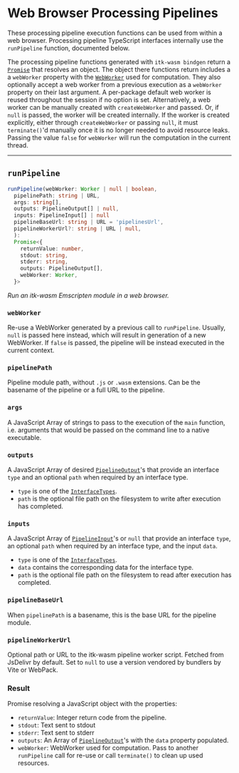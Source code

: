# Web Browser Processing Pipelines

These processing pipeline execution functions can be used from within a web browser. Processing pipeline TypeScript interfaces internally use the `runPipeline` function, documented below.

The processing pipeline functions generated with `itk-wasm bindgen` return a [`Promise`](https://developer.mozilla.org/en-US/docs/Web/JavaScript/Reference/Global_Objects/Promise) that resolves an object.  The object there functions return includes a a `webWorker` property with the [`WebWorker`](https://developer.mozilla.org/en-US/docs/Web/API/Web_Workers_API/Using_web_workers) used for computation. They also optionally accept a web worker from a previous execution as a `webWorker` property on their last argument. A per-package default web worker is reused throughout the session if no option is set. Alternatively, a web worker   can be manually created with `createWebWorker` and passed. Or, if `null` is passed, the worker will be created internally. If the worker is created explicitly, either through `createWebWorker` or passing `null`, it must `terminate()`'d manually once it is no longer needed to avoid resource leaks. Passing the value `false` for `webWorker` will run the computation in the current thread.

---

## `runPipeline`

```typescript
runPipeline(webWorker: Worker | null | boolean,
  pipelinePath: string | URL,
  args: string[],
  outputs: PipelineOutput[] | null,
  inputs: PipelineInput[] | null
  pipelineBaseUrl: string | URL = 'pipelinesUrl',
  pipelineWorkerUrl?: string | URL | null,
  ):
  Promise<{
    returnValue: number,
    stdout: string,
    stderr: string,
    outputs: PipelineOutput[],
    webWorker: Worker,
  }>
```

*Run an itk-wasm Emscripten module in a web browser.*

### `webWorker`

Re-use a WebWorker generated by a previous call to `runPipeline`. Usually, `null` is passed here instead, which will result in generation of a new WebWorker. If `false` is passed, the pipeline will be instead executed in the current context.

### `pipelinePath`

Pipeline module path, without `.js` or `.wasm` extensions. Can be the basename of the pipeline or a full URL to the pipeline.

### `args`

A JavaScript Array of strings to pass to the execution of the `main` function, i.e. arguments that would be passed on the command line to a native executable.

### `outputs`

A JavaScript Array of desired [`PipelineOutput`](https://github.com/InsightSoftwareConsortium/ITK-Wasm/blob/main/src/pipeline/PipelineOutput.ts)'s that provide an interface `type` and an optional `path` when required by an interface type.

- `type` is one of the [`InterfaceTypes`](/typescript/interface-types/index.html).
- `path` is the optional file path on the filesystem to write after execution has completed.

### `inputs`

A JavaScript Array of [`PipelineInput`](https://github.com/InsightSoftwareConsortium/ITK-Wasm/blob/main/src/pipeline/PipelineInput.ts)'s or `null` that provide an interface `type`, an optional `path` when required by an interface type, and the input `data`.

- `type` is one of the [`InterfaceTypes`](/typescript/interface-types/index.html).
- `data` contains the corresponding data for the interface type.
- `path` is the optional file path on the filesystem to read after execution has completed.

### `pipelineBaseUrl`

When `pipelinePath` is a basename, this is the base URL for the pipeline module.

### `pipelineWorkerUrl`

Optional path or URL to the itk-wasm pipeline worker script. Fetched from JsDelivr by default. Set to `null` to use a version vendored by bundlers by Vite or WebPack.

### Result

Promise resolving a JavaScript object with the properties:

- `returnValue`: Integer return code from the pipeline.
- `stdout`: Text sent to stdout
- `stderr`: Text sent to stderr
-  `outputs`: An Array of [`PipelineOutput`](https://github.com/InsightSoftwareConsortium/ITK-Wasm/blob/main/src/pipeline/PipelineOutput.ts)'s with the `data` property populated.
- `webWorker`: WebWorker used for computation. Pass to another `runPipeline` call for re-use or call `terminate()` to clean up used resources.
